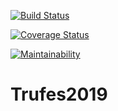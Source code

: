 [![Build Status](https://travis-ci.org/UnbDroid/Trufes2019.svg?branch=master)](https://travis-ci.org/UnbDroid/Trufes2019)

[![Coverage Status](https://coveralls.io/repos/github/UnbDroid/Trufes2019/badge.svg?branch=master)](https://coveralls.io/github/UnbDroid/Trufes2019?branch=master)

[![Maintainability](https://api.codeclimate.com/v1/badges/d64ad523ae3cde6121e5/maintainability)](https://codeclimate.com/github/UnbDroid/Trufes2019/maintainability)

# Trufes2019
